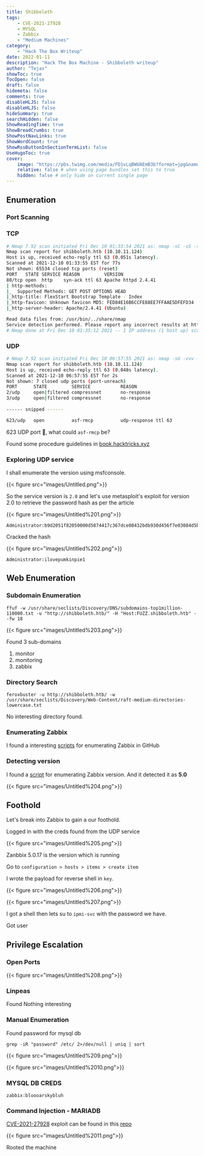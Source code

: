```yaml
---
title: Shibboleth
tags: 
    - CVE-2021-27928
    - MYSQL
    - Zabbix
    - "Medium Machines"
category:
    - "Hack The Box Writeup"
date: 2022-01-11
description: "Hack The Box Machine - Shibboleth writeup"
author: "Tejas"
showToc: true
TocOpen: false
draft: false
hidemeta: false
comments: true
disableHLJS: false 
disableHLJS: false
hideSummary: true
searchHidden: false
ShowReadingTime: true
ShowBreadCrumbs: true
ShowPostNavLinks: true
ShowWordCount: true
ShowRssButtonInSectionTermList: false
UseHugoToc: true
cover:
    image: "https://pbs.twimg.com/media/FD1vLqBWUAEmB3b?format=jpg&name=4096x4096" # image path/url
    relative: false # when using page bundles set this to true
    hidden: false # only hide on current single page
---
```



## Enumeration

### Port Scanning

### TCP

```bash
# Nmap 7.92 scan initiated Fri Dec 10 01:33:54 2021 as: nmap -sC -sS -sV -oN nmap_full.txt -vvv -p- shibboleth.htb
Nmap scan report for shibboleth.htb (10.10.11.124)
Host is up, received echo-reply ttl 63 (0.051s latency).
Scanned at 2021-12-10 01:33:55 EST for 77s
Not shown: 65534 closed tcp ports (reset)
PORT   STATE SERVICE REASON         VERSION
80/tcp open  http    syn-ack ttl 63 Apache httpd 2.4.41
| http-methods: 
|_  Supported Methods: GET POST OPTIONS HEAD
|_http-title: FlexStart Bootstrap Template - Index
|_http-favicon: Unknown favicon MD5: FED84E16B6CCFE88EE7FFAAE5DFEFD34
|_http-server-header: Apache/2.4.41 (Ubuntu)

Read data files from: /usr/bin/../share/nmap
Service detection performed. Please report any incorrect results at https://nmap.org/submit/ .
# Nmap done at Fri Dec 10 01:35:12 2021 -- 1 IP address (1 host up) scanned in 78.00 seconds
```

### UDP

```bash
# Nmap 7.92 scan initiated Fri Dec 10 06:57:55 2021 as: nmap -sU -vvv -oN nmap_udp_full.txt --min-rate=2000/5000/10000 --open shibboleth.htb
Nmap scan report for shibboleth.htb (10.10.11.124)
Host is up, received echo-reply ttl 63 (0.048s latency).
Scanned at 2021-12-10 06:57:55 EST for 2s
Not shown: 7 closed udp ports (port-unreach)
PORT      STATE         SERVICE           REASON
2/udp     open|filtered compressnet       no-response
3/udp     open|filtered compressnet       no-response
                
------ snipped ------

623/udp   open          asf-rmcp          udp-response ttl 63
```

623 UDP port 🤔, what could `asf-rmcp` be?

Found some procedure guidelines in [book.hacktricks.xyz](https://book.hacktricks.xyz/pentesting/623-udp-ipmi) 

### Exploring UDP service

I shall enumerate the version using msfconsole. 

{{< figure src="images/Untitled.png">}}

So the service version is `2.0` and let's use metasploit's exploit for version 2.0 to retrieve the password hash as per the article

{{< figure src="images/Untitled%201.png">}}

```
Administrator:b9d2051f82050000d5874417c367dce08432bdb930d456f7e03084d5b66bd9ad50b799a7b397163ea123456789abcdefa123456789abcdef140d41646d696e6973747261746f72:38ef2b05ff9a60ab31c0383f3cb1386bd2d496c4
```

Cracked the hash

{{< figure src="images/Untitled%202.png">}}

`Administrator:ilovepumkinpie1`

## Web Enumeration

### Subdomain Enumeration

`ffuf -w /usr/share/seclists/Discovery/DNS/subdomains-top1million-110000.txt -u "http://shibboleth.htb/" -H "Host:FUZZ.shibboleth.htb" --fw 18`

{{< figure src="images/Untitled%203.png">}}

Found 3 sub-domains

1. monitor
2. monitoring
3. zabbix

### Directory Search

`feroxbuster -u http://shibboleth.htb/ -w /usr/share/seclists/Discovery/Web-Content/raft-medium-directories-lowercase.txt`

No interesting directory found.

### Enumerating Zabbix

I found a interesting [scripts](https://github.com/freeworkaz/zabbix_test) for enumerating Zabbix in GitHub 

### Detecting version

I found a [script](https://raw.githubusercontent.com/freeworkaz/zabbix_test/master/zabbix_version_detect.py) for enumerating Zabbix version. And it detected it as **5.0**

{{< figure src="images/Untitled%204.png">}}

## Foothold

Let's break into Zabbix to gain a our foothold.

Logged in with the creds found from the UDP service 

{{< figure src="images/Untitled%205.png">}}

Zanbbix 5.0.17 is the version which is running

Go to `configuration > hosts > items > create item` 

I wrote the payload for reverse shell in `key`. 

{{< figure src="images/Untitled%206.png">}}

{{< figure src="images/Untitled%207.png">}}

I got a shell then lets su to `ipmi-svc` with the password we have. 

Got user

## Privilege Escalation

### Open Ports

{{< figure src="images/Untitled%208.png">}}

### Linpeas

Found Nothing interesting 

### Manual Enumeration

Found password for mysql db 

`grep -iR "password" /etc/ 2>/dev/null | uniq | sort`

{{< figure src="images/Untitled%209.png">}}

{{< figure src="images/Untitled%2010.png">}}

### MYSQL DB CREDS

`zabbix:bloooarskybluh`

### Command Injection - MARIADB

[CVE-2021-27928](https://packetstormsecurity.com/files/162177/MariaDB-10.2-Command-Execution.html) exploit can be found in this [repo](https://github.com/Al1ex/CVE-2021-27928)

{{< figure src="images/Untitled%2011.png">}}

Rooted the machine